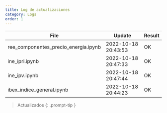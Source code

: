 ```yaml
---
title: Log de actualizaciones
category: Logs
order: 1
---
```



File  | Update | Result
------|--------|-------
ree_componentes_precio_energia.ipynb | 2022-10-18 20:43:53 | OK
ine_ipri.ipynb | 2022-10-18 20:47:33 | OK
ine_ipv.ipynb | 2022-10-18 20:47:44 | OK
ibex_indice_general.ipynb | 2022-10-18 20:44:23 | OK

> Actualizados
{: .prompt-tip }